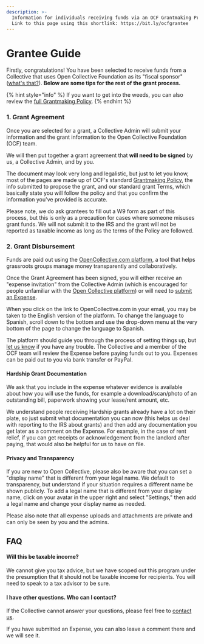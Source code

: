```yaml
---
description: >-
  Information for individuals receiving funds via an OCF Grantmaking Program.
  Link to this page using this shortlink: https://bit.ly/ocfgrantee
---
```


# Grantee Guide

Firstly, congratulations! You have been selected to receive funds from a Collective that uses Open Collective Foundation as its "fiscal sponsor" ([what's that?](broken-reference)). **Below are some tips for the rest of the grant process.**

{% hint style="info" %}
If you want to get into the weeds, you can also review the [full Grantmaking Policy](policy.md).
{% endhint %}

### 1. Grant Agreement

Once you are selected for a grant, a Collective Admin will submit your information and the grant information to the Open Collective Foundation (OCF) team.&#x20;

We will then put together a grant agreement that **will need to be signed** by us, a Collective Admin, and by you.&#x20;

The document may look very long and legalistic, but just to let you know, most of the pages are made up of OCF's standard [Grantmaking Policy](policy.md), the info submitted to propose the grant, and our standard grant Terms, which basically state you will follow the policy and that you confirm the information you've provided is accurate.&#x20;

Please note, we do ask grantees to fill out a W9 form as part of this process, but this is only as a precaution for cases where someone misuses grant funds. We will not submit it to the IRS and the grant will not be reported as taxable income as long as the terms of the Policy are followed.&#x20;

### 2. Grant Disbursement

Funds are paid out using the [OpenCollective.com platform](https://opencollective.com), a tool that helps grassroots groups manage money transparently and collaboratively.

Once the Grant Agreement has been signed, you will either receive an "expense invitation" from the Collective Admin (which is encouraged for people unfamiliar with the [Open Collective platform](https://opencollective.com)) or will need to [submit an Expense](https://docs.opencollective.com/help/expenses-and-getting-paid/submitting-expenses).&#x20;

When you click on the link to OpenCollective.com in your email, you may be taken to the English version of the platform. To change the language to Spanish, scroll down to the bottom and use the drop-down menu at the very bottom of the page to change the language to Spanish.

The platform should guide you through the process of setting things up, but [let us know](../../about/contact-us.md) if you have any trouble. The Collective and a member of the OCF team will review the Expense before paying funds out to you. Expenses can be paid out to you via bank transfer or PayPal.

#### Hardship Grant Documentation

We ask that you include in the expense whatever evidence is available about how you will use the funds, for example a download/scan/photo of an outstanding bill, paperwork showing your lease/rent amount, etc. &#x20;

We understand people receiving Hardship grants already have a lot on their plate, so just submit what documentation you can now (this helps us deal with reporting to the IRS about grants) and then add any documentation you get later as a comment on the Expense. For example, in the case of rent relief, if you can get receipts or acknowledgement from the landlord after paying, that would also be helpful for us to have on file.

#### Privacy and Transparency

If you are new to Open Collective, please also be aware that you can set a "display name" that is different from your legal name. We default to transparency, but understand if your situation requires a different name be shown publicly. To add a legal name that is different from your display name, click on your avatar in the upper right and select "Settings," then add a legal name and change your display name as needed.

Please also note that all expense uploads and attachments are private and can only be seen by you and the admins.&#x20;

## FAQ

#### Will this be taxable income?

We cannot give you tax advice, but we have scoped out this program under the presumption that it should not be taxable income for recipients. You will need to speak to a tax advisor to be sure.

#### I have other questions. Who can I contact?

If the Collective cannot answer your questions, please feel free to [contact us](../../about/contact-us.md).

If you have submitted an Expense, you can also leave a comment there and we will see it.
